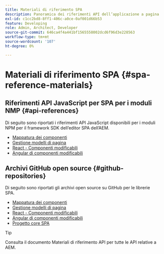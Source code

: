 ```yaml
---
title: Materiali di riferimento SPA
description: Panoramica dei riferimenti API dell’applicazione a pagina singola e degli archivi del codice sorgente
exl-id: c1cc2bd8-8ff1-406c-a0ce-0af001d66b53
feature: Developing
role: Admin, Architect, Developer
source-git-commit: 646ca4f4a441bf1565558002dcd6f96d3e228563
workflow-type: tm+mt
source-wordcount: '107'
ht-degree: 0%

---
```


# Materiali di riferimento SPA {#spa-reference-materials}

## Riferimenti API JavaScript per SPA per i moduli NMP {#api-references}

Di seguito sono riportati i riferimenti API JavaScript disponibili per i moduli NPM per il framework SDK dell’editor SPA dell’AEM.

* [Mappatura dei componenti](https://www.npmjs.com/package/@adobe/aem-spa-component-mapping)
* [Gestione modelli di pagina](https://www.npmjs.com/package/@adobe/aem-spa-model-manager)
* [React - Componenti modificabili](https://www.npmjs.com/package/@adobe/aem-react-editable-components)
* [Angular di componenti modificabili](https://www.npmjs.com/package/@adobe/aem-angular-editable-components)

## Archivi GitHub open source {#github-repositories}

Di seguito sono riportati gli archivi open source su GitHub per le librerie SPA.

* [Mappatura dei componenti](https://github.com/adobe/aem-spa-component-mapping)
* [Gestione modelli di pagina](https://github.com/adobe/aem-spa-page-model-manager)
* [React - Componenti modificabili](https://github.com/adobe/aem-react-editable-components)
* [Angular di componenti modificabili](https://github.com/adobe/aem-angular-editable-components)
* [Progetto core SPA](https://github.com/adobe/aem-spa-project-core)

>[!TIP]
>
>Consulta il documento Materiali di riferimento API per tutte le API relative a AEM.
